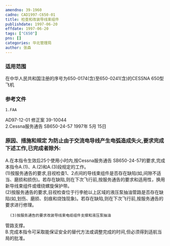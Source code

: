 ```yaml
---
amendno: 39-1960  
cadno: CAD1997-C650-01  
title: 检查和改装导线束组件  
publishdate: 1997-06-20  
effdate: 1997-06-20  
tags: ["C650"]  
pns: []  
categories: 华北管理局  
author: 张森  
---
```

  
### 适用范围  
在中华人民共和国注册的序号为650-0174(含)至650-0241(含)的CESSNA 650型飞机  
  
<!--more-->  
### 参考文件  
    1.FAA  
AD97-12-01  修正案 39-10044  
    2.Cessna服务通告 SB650-24-57  1997年 5月 15日  
  
### 原因、措施和规定     为防止由于交流电导线产生电弧造成失火,要求完成下述工作,已完成者除外:  
A.在本指令生效后25个使用小时内,按Cessna服务通告 SB650-24-57的要求,完成本指令A.(1)、A.(2)和A.(3)段规定的工作。  
      (1)按服务通告的要求,目视检查1、2点间的导线束组件是否存在缺陷(如,间隙不适当、磨损和损伤)。若存在缺陷,则在下次飞行前,按服务通告的要求和适用性，换用新导线束组件或缠绕螺旋保护带。  
      (2)按服务通告的要求,目视检查位于行李舱以上区域的液压泵抽油管路是否存在缺陷(如,划伤、磨损、刻痕和烧蚀现象)。若存在缺陷,则在下次飞行前,按服务通告的要求进行修理。  
  
      (3)按服务通告的要求改装导线束电缆组件支撑和液压泵抽油  
  
管路支撑。  
    B.完成本指令可采取能保证安全的替代方法或调整完成的时间,但必须得到适航当局的批准。  
